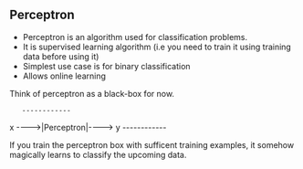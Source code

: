 ## Perceptron

- Perceptron is an algorithm used for classification problems.
- It is supervised learning algorithm (i.e you need to train it using training data before using it)
- Simplest use case is for binary classification
- Allows online learning

Think of perceptron as a black-box for now. 

       ------------
x ---->|Perceptron|----> y
	   ------------
       

If you train the perceptron box with sufficent training examples, it somehow magically learns to classify the upcoming data. 